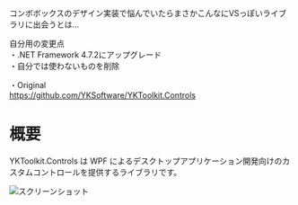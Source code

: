 コンボボックスのデザイン実装で悩んでいたらまさかこんなにVSっぽいライブラリに出会うとは...

自分用の変更点  
・.NET Framework 4.7.2にアップグレード  
・自分では使わないものを削除   

・Original  
https://github.com/YKSoftware/YKToolkit.Controls

# 概要
YKToolkit.Controls は WPF によるデスクトップアプリケーション開発向けのカスタムコントロールを提供するライブラリです。

![スクリーンショット](https://github.com/YKSoftware/YKToolkit.Controls/wiki/images/ScreenShot.png)

